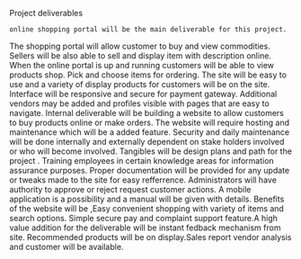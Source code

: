 Project  deliverables

    online shopping portal will be the main deliverable for this project.
The shopping portal will allow customer to buy and view commodities.
Sellers will be also able to sell and display item with description online.
When the online portal is up and running customers will be able to view products shop.
Pick and choose items for ordering.
     The site will be easy to use and a variety of display products for customers will be on the site.
Interface will be responsive and secure for payment gateway.
Additional vendors may be added and profiles visible with pages that are easy to navigate.
Internal deliverable will be building a website to allow customers to buy products online or make orders.
The website will require hosting and maintenance which will be a added feature.
Security and daily maintenance will be  done internally and externally dependent on stake holders involved or who will become involved.
    Tangibles will be design plans and path for the project .
Training employees in certain knowledge areas for information assurance purposes.
Proper documentation will be provided for any update or tweaks made to the site for easy refferrence. 
Administrators will have authority to approve or reject request customer actions.
A mobile application is a possibility and a manual will be given with details. 
    Benefits of the website will be ,Easy convenient shopping with variety of items and search options.
Simple secure pay and complaint support feature.A high value addition for the deliverable will be instant fedback mechanism from site. 
Recommended products will be on display.Sales report vendor analysis and customer will be available. 